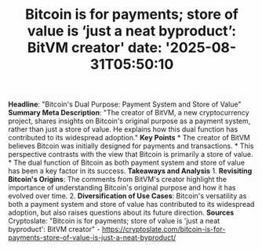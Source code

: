 ﻿---
title: "Bitcoin is for payments; store of value is ‘just a neat byproduct’: BitVM creator'
date: '2025-08-31T05:50:10"
category: "Markets"
summary: ""
slug: "bitcoin is for payments store of value is just a neat byprod"
source_urls:
  - "https://cryptoslate.com/bitcoin-is-for-payments-store-of-value-is-just-a-neat-byproduct/"
seo:
  title: "Bitcoin is for payments; store of value is ‘just a neat byproduct’: BitVM creator | Hash n Hedge'
  description: '"
  keywords: ["news", "markets", "brief"]
---
**Headline**: "Bitcoin's Dual Purpose: Payment System and Store of Value"  **Summary Meta Description**: "The creator of BitVM, a new cryptocurrency project, shares insights on Bitcoin's original purpose as a payment system, rather than just a store of value. He explains how this dual function has contributed to its widespread adoption."  **Key Points**  * The creator of BitVM believes Bitcoin was initially designed for payments and transactions. * This perspective contrasts with the view that Bitcoin is primarily a store of value. * The dual function of Bitcoin as both payment system and store of value has been a key factor in its success.  **Takeaways and Analysis**  1. **Revisiting Bitcoin's Origins**: The comments from BitVM's creator highlight the importance of understanding Bitcoin's original purpose and how it has evolved over time. 2. **Diversification of Use Cases**: Bitcoin's versatility as both a payment system and store of value has contributed to its widespread adoption, but also raises questions about its future direction.  **Sources** Cryptoslate: "Bitcoin is for payments; store of value is 'just a neat byproduct': BitVM creator" - https://cryptoslate.com/bitcoin-is-for-payments-store-of-value-is-just-a-neat-byproduct/ 
